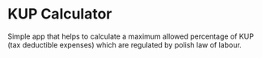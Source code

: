 # KUP Calculator
Simple app that helps to calculate a maximum allowed percentage of KUP (tax deductible expenses) which are regulated by polish law of labour. 
